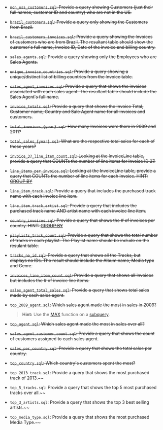 - ~~`non_usa_customers.sql`: Provide a query showing Customers (just their full names, customer ID and country) who are not in the US.~~
- ~~`brazil_customers.sql`: Provide a query only showing the Customers from Brazil.~~
-  ~~`brazil_customers_invoices.sql`: Provide a query showing the Invoices of customers who are from Brazil. The resultant table should show the customer's full name, Invoice ID, Date of the invoice and billing country.~~
-  ~~`sales_agents.sql`: Provide a query showing only the Employees who are Sales Agents.~~
-  ~~`unique_invoice_countries.sql`: Provide a query showing a unique/distinct list of billing countries from the Invoice table.~~
-  ~~`sales_agent_invoices.sql`: Provide a query that shows the invoices associated with each sales agent. The resultant table should include the Sales Agent's full name.~~
- ~~`invoice_totals.sql`: Provide a query that shows the Invoice Total, Customer name, Country and Sale Agent name for all invoices and customers.~~
-  ~~`total_invoices_{year}.sql`: How many Invoices were there in 2009 and 2011?~~
-  ~~`total_sales_{year}.sql`: What are the respective total sales for each of those years?~~
-  ~~`invoice_37_line_item_count.sql`: Looking at the InvoiceLine table, provide a query that COUNTs the number of line items for Invoice ID 37.~~
-  ~~`line_items_per_invoice.sql`: Looking at the InvoiceLine table, provide a query that COUNTs the number of line items for each Invoice. HINT: [GROUP BY](http://www.sqlite.org/lang_select.html#resultset)~~
-  ~~`line_item_track.sql`: Provide a query that includes the purchased track name with each invoice line item.~~
-  ~~`line_item_track_artist.sql`: Provide a query that includes the purchased track name AND artist name with each invoice line item.~~
-  ~~`country_invoices.sql`: Provide a query that shows the # of invoices per country. HINT: [GROUP BY](http://www.sqlite.org/lang_select.html#resultset)~~
-  ~~`playlists_track_count.sql`: Provide a query that shows the total number of tracks in each playlist. The Playlist name should be include on the resulant table.~~
-  ~~`tracks_no_id.sql`: Provide a query that shows all the Tracks, but displays no IDs. The result should include the Album name, Media type and Genre.~~
-  ~~`invoices_line_item_count.sql`: Provide a query that shows all Invoices but includes the # of invoice line items.~~
-  ~~`sales_agent_total_sales.sql`: Provide a query that shows total sales made by each sales agent.~~
-  ~~`top_2009_agent.sql`: Which sales agent made the most in sales in 2009?~~

    > **Hint:** Use the [MAX](https://www.sqlite.org/lang_aggfunc.html#maxggunc) function on a [subquery](http://beginner-sql-tutorial.com/sql-subquery.htm).

-  ~~`top_agent.sql`: Which sales agent made the most in sales over all?~~
-  ~~`sales_agent_customer_count.sql`: Provide a query that shows the count of customers assigned to each sales agent.~~
-  ~~`sales_per_country.sql`: Provide a query that shows the total sales per country.~~
-  ~~`top_country.sql`: Which country's customers spent the most?~~
-  `top_2013_track.sql`: Provide a query that shows the most purchased track of 2013.~~
-  `top_5_tracks.sql`: Provide a query that shows the top 5 most purchased tracks over all.~~
-  `top_3_artists.sql`: Provide a query that shows the top 3 best selling artists.~~
-  `top_media_type.sql`: Provide a query that shows the most purchased Media Type.~~